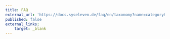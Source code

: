 ```yaml
---
title: FAQ
external_url: 'https://docs.syseleven.de/faq/en/taxonomy?name=category&val=MetaKube'
published: false
external_links:
    target: _blank
---
```


